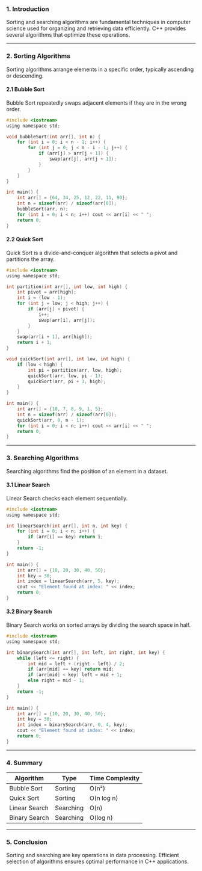 
### 1. Introduction
Sorting and searching algorithms are fundamental techniques in computer science used for organizing and retrieving data efficiently. C++ provides several algorithms that optimize these operations.

---

### 2. Sorting Algorithms
Sorting algorithms arrange elements in a specific order, typically ascending or descending.

#### **2.1 Bubble Sort**
Bubble Sort repeatedly swaps adjacent elements if they are in the wrong order.
```c
#include <iostream>
using namespace std;

void bubbleSort(int arr[], int n) {
    for (int i = 0; i < n - 1; i++) {
        for (int j = 0; j < n - i - 1; j++) {
            if (arr[j] > arr[j + 1]) {
                swap(arr[j], arr[j + 1]);
            }
        }
    }
}

int main() {
    int arr[] = {64, 34, 25, 12, 22, 11, 90};
    int n = sizeof(arr) / sizeof(arr[0]);
    bubbleSort(arr, n);
    for (int i = 0; i < n; i++) cout << arr[i] << " ";
    return 0;
}
```

#### **2.2 Quick Sort**
Quick Sort is a divide-and-conquer algorithm that selects a pivot and partitions the array.
```c
#include <iostream>
using namespace std;

int partition(int arr[], int low, int high) {
    int pivot = arr[high];
    int i = (low - 1);
    for (int j = low; j < high; j++) {
        if (arr[j] < pivot) {
            i++;
            swap(arr[i], arr[j]);
        }
    }
    swap(arr[i + 1], arr[high]);
    return i + 1;
}

void quickSort(int arr[], int low, int high) {
    if (low < high) {
        int pi = partition(arr, low, high);
        quickSort(arr, low, pi - 1);
        quickSort(arr, pi + 1, high);
    }
}

int main() {
    int arr[] = {10, 7, 8, 9, 1, 5};
    int n = sizeof(arr) / sizeof(arr[0]);
    quickSort(arr, 0, n - 1);
    for (int i = 0; i < n; i++) cout << arr[i] << " ";
    return 0;
}
```

---

### 3. Searching Algorithms
Searching algorithms find the position of an element in a dataset.

#### **3.1 Linear Search**
Linear Search checks each element sequentially.
```c
#include <iostream>
using namespace std;

int linearSearch(int arr[], int n, int key) {
    for (int i = 0; i < n; i++) {
        if (arr[i] == key) return i;
    }
    return -1;
}

int main() {
    int arr[] = {10, 20, 30, 40, 50};
    int key = 30;
    int index = linearSearch(arr, 5, key);
    cout << "Element found at index: " << index;
    return 0;
}
```

#### **3.2 Binary Search**
Binary Search works on sorted arrays by dividing the search space in half.
```c
#include <iostream>
using namespace std;

int binarySearch(int arr[], int left, int right, int key) {
    while (left <= right) {
        int mid = left + (right - left) / 2;
        if (arr[mid] == key) return mid;
        if (arr[mid] < key) left = mid + 1;
        else right = mid - 1;
    }
    return -1;
}

int main() {
    int arr[] = {10, 20, 30, 40, 50};
    int key = 30;
    int index = binarySearch(arr, 0, 4, key);
    cout << "Element found at index: " << index;
    return 0;
}
```

---

### 4. Summary
| Algorithm | Type | Time Complexity |
|-----------|------|----------------|
| Bubble Sort | Sorting | O(n²) |
| Quick Sort | Sorting | O(n log n) |
| Linear Search | Searching | O(n) |
| Binary Search | Searching | O(log n) |

---

### 5. Conclusion
Sorting and searching are key operations in data processing. Efficient selection of algorithms ensures optimal performance in C++ applications.

